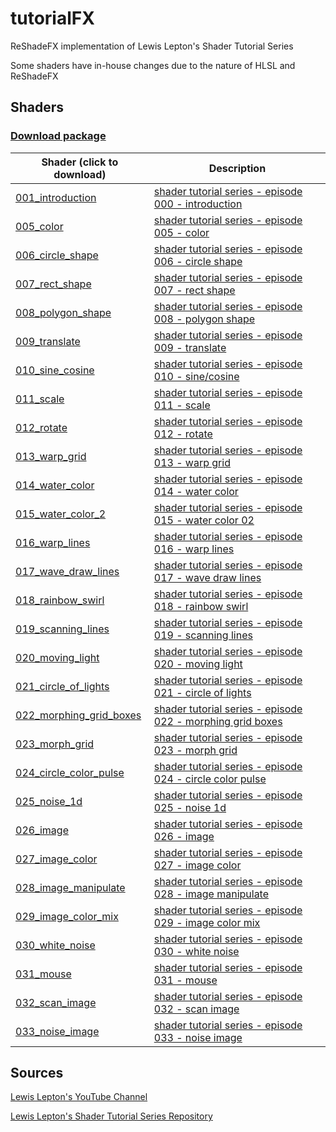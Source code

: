 # tutorialFX

ReShadeFX implementation of Lewis Lepton's Shader Tutorial Series

Some shaders have in-house changes due to the nature of HLSL and ReShadeFX

## Shaders

### [Download package](https://github.com/brimson/tutorialFX/archive/refs/heads/main.zip)

[1]: https://youtu.be/HIvNePu7UEE
[5]: https://youtu.be/ZQpE4GPUR5g
[6]: https://youtu.be/9oYssHkOn0I
[7]: https://youtu.be/wQkElpJ5DYo
[8]: https://youtu.be/RhsmRjv_uj0
[9]: https://youtu.be/dQ2XDN5r9Nc
[10]: https://youtu.be/meeNZQNxbeQ
[11]: https://youtu.be/gxOfjRT5CMA
[12]: https://youtu.be/ssqTWRQwXVo
[13]: https://youtu.be/x-59XYny5kg
[14]: https://youtu.be/VxGfhPeeXqs
[15]: https://youtu.be/ye_JlwUIyto
[16]: https://youtu.be/7kgHaxOZ3dw
[17]: https://youtu.be/LboRu2kLQR4
[18]: https://youtu.be/wkWYXjrOVlA
[19]: https://youtu.be/EzYZDJKVEwE
[20]: https://youtu.be/1EmrgnpXj7A
[21]: https://youtu.be/aW_GW5uwWRM
[22]: https://youtu.be/vHNnpZdrO-0
[23]: https://youtu.be/EO2ax570wKo
[24]: https://youtu.be/ZBo0LrRzsUM
[25]: https://youtu.be/rpBd-6n5q5w
[26]: https://youtu.be/IpTCH8-jzQ4
[27]: https://youtu.be/EA5p0hqVqfM
[28]: https://youtu.be/vi2Ae2K1GQY
[29]: https://youtu.be/HT8HWSOgwf8
[30]: https://youtu.be/nM320eVlLvQ
[31]: https://youtu.be/v5U4dmCe7AA
[32]: https://youtu.be/fX8ZbrgIPW8
[33]: https://youtu.be/8GaZsg8vJUw

Shader (click to download) | Description
---------------------------|------------
[001_introduction](/shaders/001_introduction.fx)                | [shader tutorial series - episode 000 - introduction][1]
[005_color](/shaders/005_color.fx)                              | [shader tutorial series - episode 005 - color][5]
[006_circle_shape](/shaders/006_circle_shape.fx)                | [shader tutorial series - episode 006 - circle shape][6]
[007_rect_shape](/shaders/007_rect_shape.fx)                    | [shader tutorial series - episode 007 - rect shape][7]
[008_polygon_shape](/shaders/008_polygon_shape.fx)              | [shader tutorial series - episode 008 - polygon shape][8]
[009_translate](/shaders/009_translate.fx)                      | [shader tutorial series - episode 009 - translate][9]
[010_sine_cosine](/shaders/010_sine_cosine.fx)                  | [shader tutorial series - episode 010 - sine/cosine][10]
[011_scale](/shaders/011_scale.fx)                              | [shader tutorial series - episode 011 - scale][11]
[012_rotate](/shaders/012_rotate.fx)                            | [shader tutorial series - episode 012 - rotate][12]
[013_warp_grid](/shaders/013_warp_grid.fx)                      | [shader tutorial series - episode 013 - warp grid][13]
[014_water_color](/shaders/014_water_color.fx)                  | [shader tutorial series - episode 014 - water color][14]
[015_water_color_2](/shaders/015_water_color_2.fx)              | [shader tutorial series - episode 015 - water color 02][15]
[016_warp_lines](/shaders/016_warp_lines.fx)                    | [shader tutorial series - episode 016 - warp lines][16]
[017_wave_draw_lines](/shaders/017_wave_draw_lines.fx)          | [shader tutorial series - episode 017 - wave draw lines][17]
[018_rainbow_swirl](/shaders/018_rainbow_swirl.fx)              | [shader tutorial series - episode 018 - rainbow swirl][18]
[019_scanning_lines](/shaders/019_scanning_lines.fx)            | [shader tutorial series - episode 019 - scanning lines][19]
[020_moving_light](/shaders/020_moving_light.fx)                | [shader tutorial series - episode 020 - moving light][20]
[021_circle_of_lights](/shaders/021_circle_of_lights.fx)        | [shader tutorial series - episode 021 - circle of lights][21]
[022_morphing_grid_boxes](/shaders/022_morphing_grid_boxes.fx)  | [shader tutorial series - episode 022 - morphing grid boxes][22]
[023_morph_grid](/shaders/023_morph_grid.fx)                    | [shader tutorial series - episode 023 - morph grid][23]
[024_circle_color_pulse](/shaders/024_circle_color_pulse.fx)    | [shader tutorial series - episode 024 - circle color pulse][24]
[025_noise_1d](/shaders/025_noise_1d.fx)                        | [shader tutorial series - episode 025 - noise 1d][25]
[026_image](/shaders/026_image.fx)                              | [shader tutorial series - episode 026 - image][26]
[027_image_color](/shaders/027_image_color.fx)                  | [shader tutorial series - episode 027 - image color][27]
[028_image_manipulate](/shaders/028_image_manipulate.fx)        | [shader tutorial series - episode 028 - image manipulate][28]
[029_image_color_mix](/shaders/029_image_color_mix.fx)          | [shader tutorial series - episode 029 - image color mix][29]
[030_white_noise](/shaders/030_white_noise.fx)                  | [shader tutorial series - episode 030 - white noise][30]
[031_mouse](/shaders/031_mouse.fx)                              | [shader tutorial series - episode 031 - mouse][31]
[032_scan_image](/shaders/032_scan_image.fx)                    | [shader tutorial series - episode 032 - scan image][32]
[033_noise_image](/shaders/033_noise_image.fx)                  | [shader tutorial series - episode 033 - noise image][33]

## Sources

[Lewis Lepton's YouTube Channel](https://www.youtube.com/channel/UC8Wzk_R1GoPkPqLo-obU_kQ)

[Lewis Lepton's Shader Tutorial Series Repository](https://github.com/lewislepton/shadertutorialseries)
